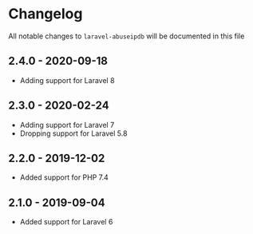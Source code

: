 # Changelog

All notable changes to `laravel-abuseipdb` will be documented in this file

## 2.4.0 - 2020-09-18

- Adding support for Laravel 8

## 2.3.0 - 2020-02-24

- Adding support for Laravel 7
- Dropping support for Laravel 5.8

## 2.2.0 - 2019-12-02

- Added support for PHP 7.4

## 2.1.0 - 2019-09-04

- Added support for Laravel 6
